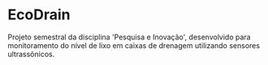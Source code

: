 # EcoDrain
Projeto semestral da disciplina 'Pesquisa e Inovação', desenvolvido para monitoramento do nível de lixo em caixas de drenagem utilizando sensores ultrassônicos. 
